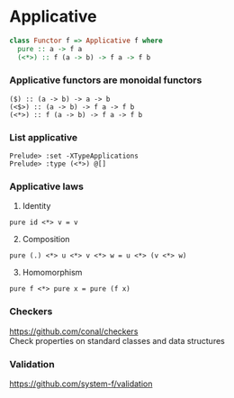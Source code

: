 # Applicative


```haskell
class Functor f => Applicative f where
  pure :: a -> f a
  (<*>) :: f (a -> b) -> f a -> f b
```

### Applicative functors are monoidal functors
```
($) :: (a -> b) -> a -> b
(<$>) :: (a -> b) -> f a -> f b
(<*>) :: f (a -> b) -> f a -> f b
```


### List applicative
```
Prelude> :set -XTypeApplications
Prelude> :type (<*>) @[]
```
### Applicative laws
1. Identity
```
pure id <*> v = v
```
2. Composition  
```
pure (.) <*> u <*> v <*> w = u <*> (v <*> w)
```
3. Homomorphism
```
pure f <*> pure x = pure (f x)
```

### Checkers
https://github.com/conal/checkers  
Check properties on standard classes and data structures  

### Validation
https://github.com/system-f/validation  
